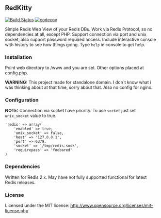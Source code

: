 RedKitty
--------------

[![Build Status](https://travis-ci.org/Anze/RedKitty.svg?branch=master)](https://travis-ci.org/Anze/RedKitty)
[![codecov](https://codecov.io/gh/Anze/RedKitty/branch/master/graph/badge.svg)](https://codecov.io/gh/Anze/RedKitty)

Simple Redis Web View of your Redis DBs.
Work via Redis Protocol, so no dependencies at all, except PHP.
Support connection via port and unix socket, also support password required access.
Include interactive console with history to see how things going. Type `help` in console to get help.

### Installation ###

Point web directory to /www and you are set. Other options placed at config.php.

**WARNING:** This project made for standalone domain. I don`t know what i was thinking about at that time, sorry about that. Also no config for nginx.

### Configuration ###

**NOTE:** Connection via socket have priority. To use `socket` just set `unix_socket` value to true.

	'redis' => array(
		'enabled' => true,
		'unix_socket' => false,
		'host' => '127.0.0.1',
		'port' => 6379,
		'socket' => '/tmp/redis.sock',
		'requirepass' => 'foobared'
	)

### Dependencies ###

Written for Redis 2.x. May have not fully supported functional for latest Redis releases.

### License ###

Licensed under the MIT license: http://www.opensource.org/licenses/mit-license.php